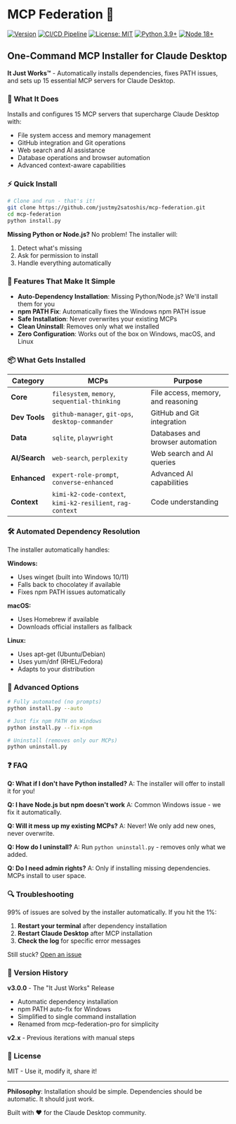 # MCP Federation 🚀

[![Version](https://img.shields.io/badge/version-3.0.0-brightgreen.svg)](https://github.com/justmy2satoshis/mcp-federation/releases)
[![CI/CD Pipeline](https://github.com/justmy2satoshis/mcp-federation/actions/workflows/ci.yml/badge.svg)](https://github.com/justmy2satoshis/mcp-federation/actions)
[![License: MIT](https://img.shields.io/badge/License-MIT-yellow.svg)](https://opensource.org/licenses/MIT)
[![Python 3.9+](https://img.shields.io/badge/python-3.9+-blue.svg)](https://www.python.org/downloads/)
[![Node 18+](https://img.shields.io/badge/node-18+-green.svg)](https://nodejs.org/)

## One-Command MCP Installer for Claude Desktop

**It Just Works™** - Automatically installs dependencies, fixes PATH issues, and sets up 15 essential MCP servers for Claude Desktop.

### 🎯 What It Does

Installs and configures 15 MCP servers that supercharge Claude Desktop with:
- File system access and memory management
- GitHub integration and Git operations
- Web search and AI assistance
- Database operations and browser automation
- Advanced context-aware capabilities

### ⚡ Quick Install

```bash
# Clone and run - that's it!
git clone https://github.com/justmy2satoshis/mcp-federation.git
cd mcp-federation
python install.py
```

**Missing Python or Node.js?** No problem! The installer will:
1. Detect what's missing
2. Ask for permission to install
3. Handle everything automatically

### 🔧 Features That Make It Simple

- **Auto-Dependency Installation**: Missing Python/Node.js? We'll install them for you
- **npm PATH Fix**: Automatically fixes the Windows npm PATH issue
- **Safe Installation**: Never overwrites your existing MCPs
- **Clean Uninstall**: Removes only what we installed
- **Zero Configuration**: Works out of the box on Windows, macOS, and Linux

### 📦 What Gets Installed

| Category | MCPs | Purpose |
|----------|------|---------|
| **Core** | `filesystem`, `memory`, `sequential-thinking` | File access, memory, and reasoning |
| **Dev Tools** | `github-manager`, `git-ops`, `desktop-commander` | GitHub and Git integration |
| **Data** | `sqlite`, `playwright` | Databases and browser automation |
| **AI/Search** | `web-search`, `perplexity` | Web search and AI queries |
| **Enhanced** | `expert-role-prompt`, `converse-enhanced` | Advanced AI capabilities |
| **Context** | `kimi-k2-code-context`, `kimi-k2-resilient`, `rag-context` | Code understanding |

### 🛠 Automated Dependency Resolution

The installer automatically handles:

**Windows:**
- Uses winget (built into Windows 10/11)
- Falls back to chocolatey if available
- Fixes npm PATH issues automatically

**macOS:**
- Uses Homebrew if available
- Downloads official installers as fallback

**Linux:**
- Uses apt-get (Ubuntu/Debian)
- Uses yum/dnf (RHEL/Fedora)
- Adapts to your distribution

### 🚀 Advanced Options

```bash
# Fully automated (no prompts)
python install.py --auto

# Just fix npm PATH on Windows
python install.py --fix-npm

# Uninstall (removes only our MCPs)
python uninstall.py
```

### ❓ FAQ

**Q: What if I don't have Python installed?**
A: The installer will offer to install it for you!

**Q: I have Node.js but npm doesn't work**
A: Common Windows issue - we fix it automatically.

**Q: Will it mess up my existing MCPs?**
A: Never! We only add new ones, never overwrite.

**Q: How do I uninstall?**
A: Run `python uninstall.py` - removes only what we added.

**Q: Do I need admin rights?**
A: Only if installing missing dependencies. MCPs install to user space.

### 🔍 Troubleshooting

99% of issues are solved by the installer automatically. If you hit the 1%:

1. **Restart your terminal** after dependency installation
2. **Restart Claude Desktop** after MCP installation
3. **Check the log** for specific error messages

Still stuck? [Open an issue](https://github.com/justmy2satoshis/mcp-federation/issues)

### 📝 Version History

**v3.0.0** - The "It Just Works" Release
- Automatic dependency installation
- npm PATH auto-fix for Windows
- Simplified to single command installation
- Renamed from mcp-federation-pro for simplicity

**v2.x** - Previous iterations with manual steps

### 📄 License

MIT - Use it, modify it, share it!

---

**Philosophy**: Installation should be simple. Dependencies should be automatic. It should just work.

Built with ❤️ for the Claude Desktop community.